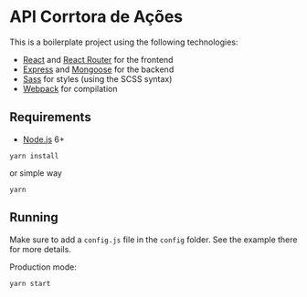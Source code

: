 # API Corrtora de Ações

This is a boilerplate project using the following technologies:
- [React](https://facebook.github.io/react/) and [React Router](https://reacttraining.com/react-router/) for the frontend
- [Express](http://expressjs.com/) and [Mongoose](http://mongoosejs.com/) for the backend
- [Sass](http://sass-lang.com/) for styles (using the SCSS syntax)
- [Webpack](https://webpack.github.io/) for compilation


## Requirements

- [Node.js](https://nodejs.org/en/) 6+

```shell
yarn install
```
or simple way

```shell
yarn
```

## Running

Make sure to add a `config.js` file in the `config` folder. See the example there for more details.

Production mode:

```shell
yarn start
```

